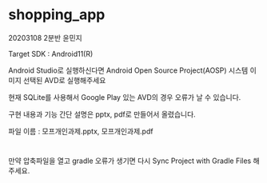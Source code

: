 # shopping_app
20203108 2분반 윤민지

Target SDK : Android11(R)

Android Studio로 실행하신다면 Android Open Source Project(AOSP) 시스템 이미지 선택된 AVD로 실행해주세요

현재 SQLite를 사용해서 Google Play 있는 AVD의 경우 오류가 날 수 있습니다.


구현 내용과 기능 간단 설명은 pptx, pdf로 만들어서 올렸습니다.

파일 이름 : 모프개인과제.pptx, 모프개인과제.pdf


#
만약 압축파일을 열고 gradle 오류가 생기면 다시 Sync Project with Gradle Files 해주세요.
